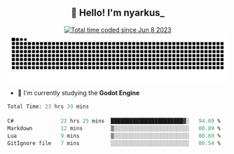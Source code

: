 <h2 align="center">👋 Hello! I'm nyarkus_</h2>
<p align="center">
  <a href="https://wakatime.com/@8f9aa332-6725-4e00-a5d9-b2317a4b74a6">
    <img src="https://wakatime.com/badge/user/8f9aa332-6725-4e00-a5d9-b2317a4b74a6.svg" alt="Total time coded since Jun 8 2023" />
  </a>
  <br>
  <img src = "https://github.com/nyarkus/nyarkus/blob/output/github-snake-dark.svg">
</p>

<!--- - 🔭 I’m currently working at [Eternal Beta](https://github.com/Kacianoki/Eternal-Beta) -->
<!--- 💬 Ask me about **nothing :<**-->
- 🌱 I'm currently studying the **Godot Engine**

<!--START_SECTION:waka-->

```fs
Total Time: 23 hrs 39 mins

C#               22 hrs 25 mins  ███████████████████████▓░   94.69 %
Markdown         12 mins         ▒░░░░░░░░░░░░░░░░░░░░░░░░   00.89 %
Lua              9 mins          ▒░░░░░░░░░░░░░░░░░░░░░░░░   00.69 %
GitIgnore file   7 mins          ░░░░░░░░░░░░░░░░░░░░░░░░░   00.54 %
```

<!--END_SECTION:waka-->
